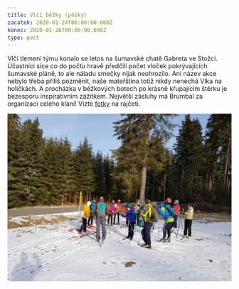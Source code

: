 ```yaml
---
title: Vlčí běžky (pěšky)
zacatek: 2020-01-24T00:00:00.000Z
konec: 2020-01-26T00:00:00.000Z
type: post
---
```

Vlčí tlemení týmu konalo se letos na šumavské chatě Gabreta ve Stožci. Účastníci sice co do počtu hravě předčili počet vloček pokrývajících šumavské pláně, to ale náladu smečky nijak neohrozilo. Ani název akce nebylo třeba příliš pozměnit, naše mateřština totiž nikdy nenechá Vlka na holičkách. A procházka v běžkových botech po krásně křupajícím štěrku je bezesporu inspirativním zážitkem. Největší zásluhy má Brumbál za organizaci celého klání! Vizte [fotky](https://eu.zonerama.com/vlci-keblany/1303470?secret=R29V8G02MMYv0gPl94klH1g49&count=46) na rajčeti.

![](20200125_102751.jpg)
